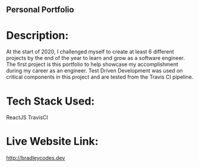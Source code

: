 ## Personal Portfolio

# Description: 

At the start of 2020, I challenged myself to create at least 6 different projects by the end of the year to learn and grow as a software engineer. The first project is this portfolio to help showcase my accomplishment during my career as an engineer. Test Driven Development was used on critical components in this project and are tested from the Travis CI pipeline.

# Tech Stack Used:

ReactJS
TravisCI

# Live Website Link:

http://bradleycodes.dev

